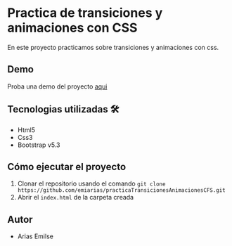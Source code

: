 # Practica de transiciones y animaciones con CSS

En este proyecto practicamos sobre transiciones y animaciones con css.

## Demo

Proba una demo del proyecto [aqui](https://github.com/emiarias/practicaTransicionesAnimacionesCFS)

## Tecnologias utilizadas 🛠

- Html5
- Css3
- Bootstrap v5.3

## Cómo ejecutar el proyecto

1. Clonar el repositorio usando el comando
 ``` git clone https://github.com/emiarias/practicaTransicionesAnimacionesCFS.git ```
1. Abrir el `index.html` de la carpeta creada

## Autor

- Arias Emilse

